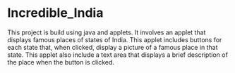 # Incredible_India
This  project is build using java and applets. It involves  an applet that displays famous places of states of India. This applet includes buttons for each state that, when clicked, display a picture of a famous place in that state. This applet also include a text area that displays a brief description of the place when the button is clicked.
